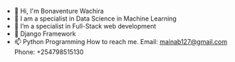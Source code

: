 - 👋 Hi, I'm Bonaventure Wachira
- 👀 I am a specialist in Data Science in Machine Learning 
- 🌱 I’m a specialist in Full-Stack web development
- 💞️ Django Framework 
- 📫 Python Programming 
 How to reach me. Email: mainab127@gmail.com    Phone: +254798515130

<!---
Bona-maish-rgb/Bona-maish-rgb is a ✨ special ✨ repository because its `README.md` (this file) appears on your GitHub profile.
You can click the Preview link to take a look at your changes.
--->
